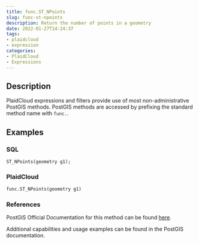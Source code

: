 ```yaml
---
title: func.ST_NPoints
slug: func-st-npoints
description: Return the number of points in a geometry
date: 2022-01-27T14:24:37
tags:
- plaidcloud
- expression
categories:
- PlaidCloud
- Expressions
---
```



## Description


PlaidCloud expressions and filters provide use of most non-administrative PostGIS methods. PostGIS methods are accessed by prefixing the standard method name with `func.`.



## Examples


### SQL



```
ST_NPoints(geometry g1);
```


### PlaidCloud



```python
func.ST_NPoints(geometry g1)
```


### References


PostGIS Official Documentation for this method can be found [here](https://postgis.net/docs/manual-3.1/ST_NPoints.html).



Additional capabilities and usage examples can be found in the PostGIS documentation.

